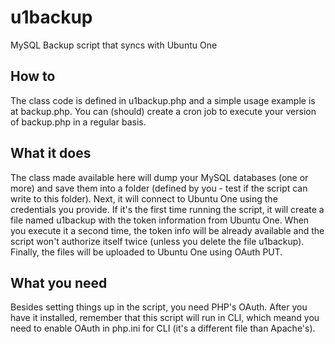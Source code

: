 u1backup
========

MySQL Backup script that syncs with Ubuntu One

How to
------

The class code is defined in u1backup.php and a simple usage example is at backup.php. You can (should) create a cron job to execute your version of backup.php in a regular basis.

What it does
------------

The class made available here will dump your MySQL databases (one or more) and save them into a folder (defined by you - test if the script can write to this folder).
Next, it will connect to Ubuntu One using the credentials you provide. If it's the first time running the script, it will create a file named u1backup with the token information from Ubuntu One.
When you execute it a second time, the token info will be already available and the script won't authorize itself twice (unless you delete the file u1backup).
Finally, the files will be uploaded to Ubuntu One using OAuth PUT.

What you need
-------------

Besides setting things up in the script, you need PHP's OAuth. After you have it installed, remember that this script will run in CLI, which meand you need to enable OAuth in php.ini for CLI (it's a different file than Apache's).
